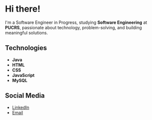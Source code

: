 # Hi there! 

I'm a Software Engineer in Progress, studying **Software Engineering** at **PUCRS**, passionate about technology, problem-solving, and building meaningful solutions.

## Technologies

- **Java**
- **HTML**
- **CSS**
- **JavaScript**
- **MySQL**

## Social Media

- [LinkedIn](https://www.linkedin.com/in/larissa-franceschini-laier-933820110/) 
- [Email](lari.laier@hotmail.com) 
